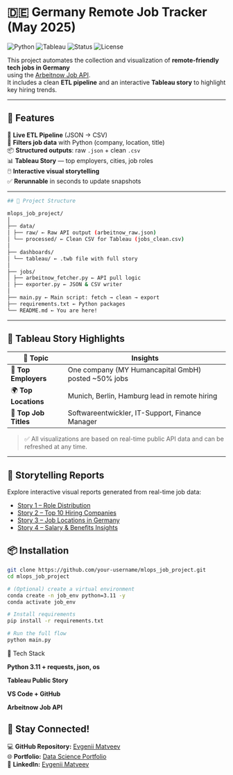 # 🇩🇪 Germany Remote Job Tracker (May 2025)

![Python](https://img.shields.io/badge/Python-3.11-blue?logo=python)
![Tableau](https://img.shields.io/badge/Tableau-Story-blueviolet?logo=tableau)
![Status](https://img.shields.io/badge/Status-Completed-success)
![License](https://img.shields.io/badge/License-MIT-green)

This project automates the collection and visualization of **remote-friendly tech jobs in Germany**  
using the [Arbeitnow Job API](https://www.arbeitnow.com/api/job-board-api).  
It includes a clean **ETL pipeline** and an interactive **Tableau story** to highlight key hiring trends.

---

## 🚀 Features

🔄 **Live ETL Pipeline** (JSON → CSV)  
🔎 **Filters job data** with Python (company, location, title)  
📦 **Structured outputs**: raw `.json` + clean `.csv`  
📊 **Tableau Story** — top employers, cities, job roles  
🖱️ **Interactive visual storytelling**  
✅ **Rerunnable** in seconds to update snapshots

---
```bash
## 🧱 Project Structure

mlops_job_project/
│
├── data/
│ ├── raw/ ← Raw API output (arbeitnow_raw.json)
│ └── processed/ ← Clean CSV for Tableau (jobs_clean.csv)
│
├── dashboards/
│ └── tableau/ ← .twb file with full story
│
├── jobs/
│ ├── arbeitnow_fetcher.py ← API pull logic
│ ├── exporter.py ← JSON & CSV writer
│
├── main.py ← Main script: fetch → clean → export
├── requirements.txt ← Python packages
└── README.md ← You are here!

```
---

## 🧠 Tableau Story Highlights

| 📌 Topic              | Insights                                               |
|----------------------|--------------------------------------------------------|
| 🏢 **Top Employers**   | One company (MY Humancapital GmbH) posted ~50% jobs   |
| 🌍 **Top Locations**   | Munich, Berlin, Hamburg lead in remote hiring         |
| 💼 **Top Job Titles**  | Softwareentwickler, IT-Support, Finance Manager       |

> ✅ All visualizations are based on real-time public API data and can be refreshed at any time.

---
## 📖 Storytelling Reports

Explore interactive visual reports generated from real-time job data:

- [Story 1 – Role Distribution](https://github.com/evgeniimatveev/remote-job-tracker/blob/main/dashboards/tableau/storytelling_reports/Story%201.pdf)
- [Story 2 – Top 10 Hiring Companies](https://github.com/evgeniimatveev/remote-job-tracker/blob/main/dashboards/tableau/storytelling_reports/Story%202.pdf)
- [Story 3 – Job Locations in Germany](https://github.com/evgeniimatveev/remote-job-tracker/blob/main/dashboards/tableau/storytelling_reports/Story%203.pdf)
- [Story 4 – Salary & Benefits Insights](https://github.com/evgeniimatveev/remote-job-tracker/blob/main/dashboards/tableau/storytelling_reports/Story%204.pdf)


## 📦 Installation

```bash
git clone https://github.com/your-username/mlops_job_project.git
cd mlops_job_project

# (Optional) create a virtual environment
conda create -n job_env python=3.11 -y
conda activate job_env

# Install requirements
pip install -r requirements.txt

# Run the full flow
python main.py
```
📎 Tech Stack

**Python 3.11 + requests, json, os**

**Tableau Public Story**

**VS Code + GitHub**

**Arbeitnow Job API**




## 📢 Stay Connected!  
💻 **GitHub Repository:** [Evgenii Matveev](https://github.com/evgeniimatveev)  
🌐 **Portfolio:** [Data Science Portfolio](https://www.datascienceportfol.io/evgeniimatveevusa)  
📌 **LinkedIn:** [Evgenii Matveev](https://www.linkedin.com/in/evgenii-matveev-510926276/)  
